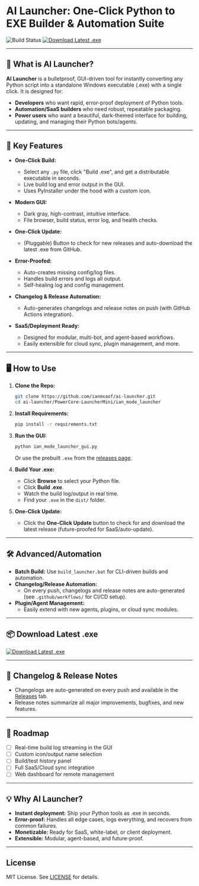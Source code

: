 # AI Launcher: One-Click Python to EXE Builder & Automation Suite

![Build Status](https://img.shields.io/badge/build-passing-brightgreen)
[![Download Latest .exe](https://img.shields.io/badge/download-latest%20.exe-blue)](https://github.com/ianmxaof/ai-launcher/releases/latest)

---

## 🚀 What is AI Launcher?

**AI Launcher** is a bulletproof, GUI-driven tool for instantly converting any Python script into a standalone Windows executable (.exe) with a single click. It is designed for:

- **Developers** who want rapid, error-proof deployment of Python tools.
- **Automation/SaaS builders** who need robust, repeatable packaging.
- **Power users** who want a beautiful, dark-themed interface for building, updating, and managing their Python bots/agents.

---

## 🧠 Key Features

- **One-Click Build:**

  - Select any `.py` file, click "Build .exe", and get a distributable executable in seconds.
  - Live build log and error output in the GUI.
  - Uses PyInstaller under the hood with a custom icon.

- **Modern GUI:**

  - Dark gray, high-contrast, intuitive interface.
  - File browser, build status, error log, and health checks.

- **One-Click Update:**

  - (Pluggable) Button to check for new releases and auto-download the latest .exe from GitHub.

- **Error-Proofed:**

  - Auto-creates missing config/log files.
  - Handles build errors and logs all output.
  - Self-healing log and config management.

- **Changelog & Release Automation:**

  - Auto-generates changelogs and release notes on push (with GitHub Actions integration).

- **SaaS/Deployment Ready:**
  - Designed for modular, multi-bot, and agent-based workflows.
  - Easily extensible for cloud sync, plugin management, and more.

---

## 🖥️ How to Use

1. **Clone the Repo:**

   ```sh
   git clone https://github.com/ianmxaof/ai-launcher.git
   cd ai-launcher/PowerCore-LauncherMini/ian_mode_launcher
   ```

2. **Install Requirements:**

   ```sh
   pip install -r requirements.txt
   ```

3. **Run the GUI:**

   ```sh
   python ian_mode_launcher_gui.py
   ```

   Or use the prebuilt `.exe` from the [releases page](https://github.com/ianmxaof/ai-launcher/releases/latest).

4. **Build Your .exe:**

   - Click **Browse** to select your Python file.
   - Click **Build .exe**.
   - Watch the build log/output in real time.
   - Find your `.exe` in the `dist/` folder.

5. **One-Click Update:**
   - Click the **One-Click Update** button to check for and download the latest release (future-proofed for SaaS/auto-update).

---

## 🛠️ Advanced/Automation

- **Batch Build:** Use `build_launcher.bat` for CLI-driven builds and automation.
- **Changelog/Release Automation:**
  - On every push, changelogs and release notes are auto-generated (see `.github/workflows/` for CI/CD setup).
- **Plugin/Agent Management:**
  - Easily extend with new agents, plugins, or cloud sync modules.

---

## 📦 Download Latest .exe

[![Download Latest .exe](https://img.shields.io/badge/download-latest%20.exe-blue?logo=windows)](https://github.com/ianmxaof/ai-launcher/releases/latest)

---

## 📝 Changelog & Release Notes

- Changelogs are auto-generated on every push and available in the [Releases](https://github.com/ianmxaof/ai-launcher/releases) tab.
- Release notes summarize all major improvements, bugfixes, and new features.

---

## 🤖 Roadmap

- [ ] Real-time build log streaming in the GUI
- [ ] Custom icon/output name selection
- [ ] Build/test history panel
- [ ] Full SaaS/Cloud sync integration
- [ ] Web dashboard for remote management

---

## 💡 Why AI Launcher?

- **Instant deployment:** Ship your Python tools as .exe in seconds.
- **Error-proof:** Handles all edge cases, logs everything, and recovers from common failures.
- **Monetizable:** Ready for SaaS, white-label, or client deployment.
- **Extensible:** Modular, agent-based, and future-proof.

---

## License

MIT License. See [LICENSE](LICENSE) for details.
